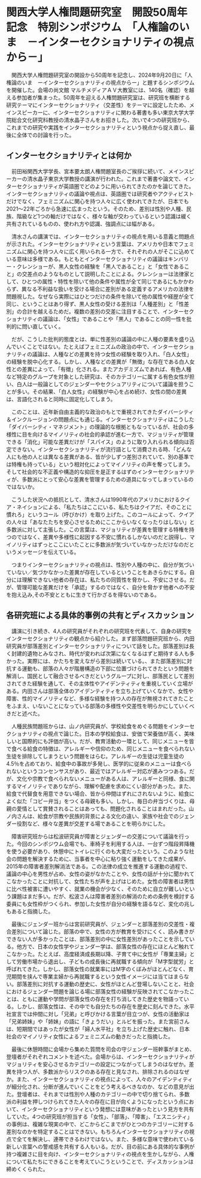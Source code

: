 # 関西大学人権問題研究室　開設50周年記念　特別シンポジウム　「人権論のいま　－インターセクショナリティの視点から－」



　関西大学人権問題研究室の開設から50周年を記念し、2024年9月20日に「人権論のいま　ーインターセクショナリティの視点からー」と題するシンポジウムを開催した。会場の尚文館 マルチメディアＡＶ大教室には、140名（確認）を越える参加者が集まった。50周年を迎える人権問題研究室は、研究班を横断する研究テーマにインターセクショナリティ（交差性）をテーマに設定したため、メインスピーカーに、インターセクショナリティに関わる著書も多い東京大学大学院総合文化研究科教授の清水晶子さんをお招きした。次いで4つの研究班から、これまでの研究や実践をインターセクショナリティという視点から捉え直し、最後に全体での討論を行った。



## インターセクショナリティとは何か

　前田裕関西大学学長、宮本要太朗人権問題室長のご挨拶に続いて、メインスピーカーの清水晶子東京大学教授の講演が行われた。これまで著書や論文で、インターセクショナリティが英語圏でどのように用いられてきたのかを論じてきた。インターセクショナリティの議論や視点は、英語圏では研究者やアクティビストだけでなく、フェミニズムに関心を持つ人々に広く使われてきたが、日本でも2021〜22年ごろから急速に広まったという。そのため、差別は性別や人種、民族、階級など1つの軸だけではなく、様々な軸が交わっているという認識は緩く共有されているものの、使われ方や認識、強調点には幅がある。

　清水さんの講演では、インターセクショナリティの視点を用いる意義と問題点が示された。インターセクショナリティという言葉は、アメリカや日本でフェミニズムに関心を持つ人々に広く用いられる一方で、それぞれの人がそこに込めている意味は多様である。もともとインターセクショナリティの議論はキンバリー・クレンショーが、黒人女性の経験を「黒人であること」と「女性であること」の交差点のようなものとして説明したことによる。クレンショーは法律家として、ひとつの属性・特性を除いて他の条件や属性が全て同じであるにもかかわらず、異なる不利益な扱いを受ける場合に差別がある定義するアメリカの法律を問題視した。なぜなら実際にはひとつだけの条件を除いて他の属性や経歴が全て同じ、ということはあり得ず、黒人女性の受ける差別は「人種差別」と「性差別」の合計を越えるためだ。複数の差別の交差に注目することで、インターセクショナリティの議論は、「女性」であることや「黒人」であることの同一性を批判的に問い直していく。

　だが、こうした批判的態度とは、単に性差別の議論の中に人種の要素を盛り込んでいくことではない。たとえばフェミニズムの政治の中で、インターセクショナリティの議論は、人種などの差異を持つ女性の経験を取り入れ、「白人女性」の経験を脱中心化する。しかし、人種などの差異が「無徴」な存在である白人女性との差異によって、「有徴」化される。またアカデミズムであれば、有色人種など特定のグループを対象とした研究は、そのカテゴリーに属する有色女性が担い、白人は一般論としてのジェンダーやセクシュアリティについて議論を担うことが多い。その結果、「白人女性」の経験が中心を占め続け、女性の間の差異は、言語化されると同時に固定化してしまう。

　このことは、近年新自由主義的な政治のもとで重視されてきたダイバーシティ＆インクルージョンの問題点にも通じる。インターセクショナリティはこうした「ダイバーシティ・マネジメント」の理論的な根拠ともなっているが、社会の多様性に目を向けるマイノリティの社会的承認が進む一方で、マジョリティが管理できる「消化」可能な差異だけが「スパイス」のように取り入れられる傾向は否定できない。インターセクショナリティが流行語として消費される時、「どんな人にも他の人とは異なる差異がある、皆が少しずつ差別されていて、別の基準では特権も持っている」という相対化によってマイノリティの声を奪ってしまう。そして社会的な不正義や構造的な抑圧を是正するはずのインターセクショナリティが、多数派にとって安心な差異を管理するための道具になってしまっているのではないか。

　こうした状況への抵抗として、清水さんは1990年代のアメリカにおけるクイア・ネイションによる、「私たちはここにいる、私たちはクイアだ、そのことに慣れろ」というコール（呼びかけ）を取り上げた。このコールによって、クイアの人々は「あなたたちを安心させるためにここからいなくなったりはしない」と多数派に対して主張した。この言葉は、マジョリティが差異を管理する特権を持つのではなく、差異や多様性に起因する不安に慣れるしかないのだと説得し、マイノリティはずっとここにいたことに多数派が気づいていなかっただけなのだというメッセージを伝えている。

　つまりインターセクショナリティの視点は、性別や人種の中に、自分が気づいていない／気づかなかった差異が存在しているということをあきらかにする。自分には理解できない他者の存在は、私たちの同質性を脅かし、不安にさせる。だが、管理可能な差異だけを「承認」するのではなく、自分を脅かす他者への不安を抱え込み,その不安とともに生きて行かざるを得ないのである。



## 各研究班による具体的事例の共有とディスカッション

　講演に引き続き、4人の研究員がそれぞれの研究班を代表して、自身の研究をインターセクショナリティの観点から紹介した。まず部落問題研究班から、内田研究員が部落差別とインターセクショナリティについて話をした。部落差別は長く封建的遺物とみなされ、時代が変われば次第になくなるはずと期待する人も多かった。実際には、かたちを変えながら差別は続いている。、また部落差別に対抗する運動も、部落の人々が階層構造の下部に位置づけられてきたという問題を解消し、国民として融合させるべきだというグループに対し、部落民として差別されてきた経験を通して、その主体性やアイデンティティを重視していく立場がある。内田さんは部落全体のアイデンティティを立ち上げていくなかで、女性や障害、性的マイノリティなど、多様な経験を持つ人の存在が無視されてきたことをふまえ、いないことになっている部落の多様性や交差性を明らかにしていくべきだと述べた。

　人種民族問題班からは、山ノ内研究員が、学校給食をめぐる問題をインターセクショナリティの視点で論じた。日本の学校給食は、安価で栄養価が高く、美味しいと国際的にも評価が高い。だが、教育活動の一環として、同じメニューを皆で食べる給食の特徴は、アレルギーや信仰のため、同じメニューを食べられない生徒を排除してしまうという問題をはらむ。アレルギーの生徒は児童生徒の4.5％を占めており、給食中の事故が多発し、医学的に従来のメニューは食べられないというコンセンサスがあり、最近ではアレルギー対応が進みつつある。だが、文化や宗教で食べられないメニューがある人は、アレルギーと同様、食に関するマイノリティでありながら、理解や配慮を求めにくい部分があった。また、給食で代替食を用意できない場合、皆から仲間はずれにされないように、給食によく似た「コピー弁当」をつくる母親も多い。しかし、毎日の弁当づくりは、母親の愛情として賞賛されることはあっても、問題化されることはまれだった。山ノ内さんは、給食が宗教や民族的背景による文化の違い、家族や社会でのジェンダー役割など、様々な差異が交差する場であることを明らかにした。

　障害研究班からは松波研究員が障害とジェンダーの交差について議論を行った。今回のシンポジウム会場でも、車椅子を利用する人は、一台ずつ階段昇降機を使う必要があり、休憩中にトイレに行くのも大変だったという。このような社会の問題を解決するために、当事者を中心に粘り強く運動をしてきた成果が、2015年の障害者差別解消法である。この法律の成立を推進する運動の過程で、議論の中心を男性が占め、女性の姿がなかたことや、女性の話が十分に聞かれてこなかったことに対抗して、女性たちが声を上げはじめた。女性の障害者は男性に比べ性被害に遭いやすく、就業の機会が少なく、そのために自立が難しいという課題はまだ多い。だが、松波さんは障害者差別の解消のための条例を検討する委員にも女性枠がつくられ、参加した女性が自分の経験を語るなど、変化の兆しもあると指摘した。

　最後にジェンダー班からは宮前研究員が、ジェンダーと部落差別の交差性・複合差別について論じた。部落の中で、女性の方が教育を受けにくく、読み書きができない人が多かったことは、部落差別の中に女性差別があったことを示している。他方で、日本の女性学やジェンダー学は、部落女性の存在にほとんど触れてこなかった。たとえば、高度経済成長期以降、子育て中に女性が「専業主婦」として労働市場から退出し、子どもの成長後に再就職する傾向が「M字型就労」と呼ばれてきた。しかし、部落女性の就業率にはM字のくぼみがほとんどなく、育児期間を挟んで専業主婦から再就職するという女性イメージには当てはまらない。部落差別に対抗する運動の歴史に、女性がほとんど登場しないことと、社会におけるジェンダー問題を論じる場に部落女性の経験が反映されてこなかったことは、ともに運動や学問が部落女性の存在を打ち消してきた歴史を物語っている。しかし、部落女性は、その中でも自分たちの存在を歴史に刻んできた。水平社宣言では仲間に対し「兄弟」と呼びかける言葉が目立つが、女性の活動家は「兄弟姉妹」や「姉妹」の語に「きょうだい」とルビを振った。また宮前さんは、短期間ではあったが女性が「婦人水平社」を立ち上げた歴史に触れ、日本社会のマイノリティ女性によるフェミニズムの動きだったと指摘した。

　最後に休憩時間に会場から集めた質問を司会の守ジェンダー班幹事がまとめ、登壇者がそれぞれコメントを述べた。会場からは、インターセクショナリティがマジョリティを安心させるカテゴリーの設定につながってしまうのはなぜか。差異を持つ人が、多数派からリスクのある存在と見なされ、排除されるのはなぜか。また、インターセクショナリティの視点によって、人々のアイデンティティが細分化され、分断が進んでいくことをどう考えるべきなのか、などの意見が出た。登壇者は、それまでは性別や人種のカテゴリーの中で切り捨てられ、多数派の利益を押しつけられてきた人々の存在に目が向くようになったという点において、インターセクショナリティという発想には意味があったという見方を共有していた。4つの研究班が担当する「女性」、「部落」、「障害」、「エスニシティ」の事例は、複雑な現実の中で、どこからどこまでがひとつのカテゴリーに対する差別なのかを特定することはできない。もちろんインターセクショナリティの視点で全てを解決し、連帯できるわけではない。また、多様な意味で使われている新しい言葉への警戒感を共有する人もいる。だが、目の前にある具体的な事例が持つ複雑さに目を向け、インターセクショナリティの視点を生かしながら、人権について私たちにできることを考えていこうということで、ディスカッションは締めくくられた。



　

